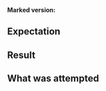 **Marked version:**

<!-- The NPM version or commit hash having the issue --> 

## Expectation

<!-- Describe the output you are expecting from marked -->

## Result

<!-- Describe the output you received from marked -->

## What was attempted

<!-- Describe what code combination got you there -->
